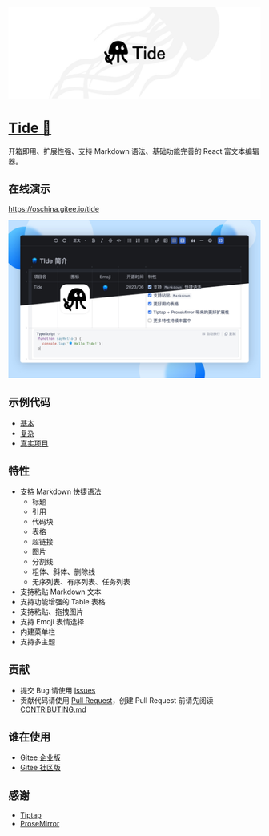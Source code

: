 ![tide logo](./docs/images/tide.jpg)

# [Tide 🪼](https://gitee.com/oschina/tide)

开箱即用、扩展性强、支持 Markdown 语法、基础功能完善的 React 富文本编辑器。

## 在线演示

https://oschina.gitee.io/tide

![](./docs/images/tide-screenshot.jpg)

## 示例代码

- [基本](./packages/editor/README.md)
- [复杂](./apps/demo)
- [真实项目](./apps/legacy)

## 特性

- 支持 Markdown 快捷语法
  - 标题
  - 引用
  - 代码块
  - 表格
  - 超链接
  - 图片
  - 分割线
  - 粗体、斜体、删除线
  - 无序列表、有序列表、任务列表
- 支持粘贴 Markdown 文本
- 支持功能增强的 Table 表格
- 支持粘贴、拖拽图片
- 支持 Emoji 表情选择
- 内建菜单栏
- 支持多主题

## 贡献

- 提交 Bug 请使用 [Issues](https://gitee.com/oschina/tide/issues)
- 贡献代码请使用 [Pull Request](https://gitee.com/oschina/tide/pulls)，创建 Pull Request 前请先阅读 [CONTRIBUTING.md](./docs/CONTRIBUTING.md)

## 谁在使用

- [Gitee 企业版](https://e.gitee.com)
- [Gitee 社区版](https://gitee.com)

## 感谢

- [Tiptap](https://github.com/ueberdosis/tiptap)
- [ProseMirror](https://github.com/ProseMirror/prosemirror)
